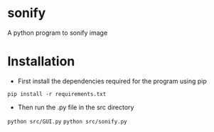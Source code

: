 # sonify
A python program to sonify image

# Installation

* First install the dependencies required for the program using pip

`pip install -r requirements.txt`

* Then run the .py file in the src directory

`python src/GUI.py`
`python src/sonify.py`
